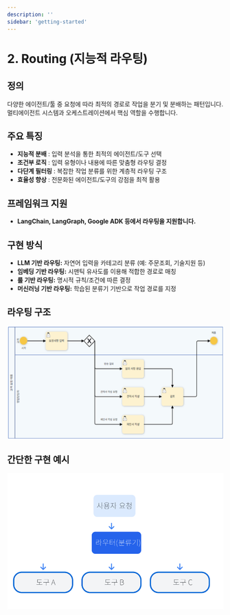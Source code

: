 ```yaml
---
description: ''
sidebar: 'getting-started'
---
```


# 2. Routing (지능적 라우팅)

## 정의

다양한 에이전트/툴 중 요청에 따라 최적의 경로로 작업을 분기 및 분배하는 패턴입니다.  
멀티에이전트 시스템과 오케스트레이션에서 핵심 역할을 수행합니다. 

## 주요 특징

- **지능적 분배** : 입력 분석을 통한 최적의 에이전트/도구 선택
- **조건부 로직** : 입력 유형이나 내용에 따른 맞춤형 라우팅 결정
- **다단계 필터링** : 복잡한 작업 분류를 위한 계층적 라우팅 구조
- **효율성 향상** : 전문화된 에이전트/도구의 강점을 최적 활용

## 프레임워크 지원

- **LangChain, LangGraph, Google ADK 등에서 라우팅을 지원합니다.**

## 구현 방식

- **LLM 기반 라우팅:** 자연어 입력을 카테고리 분류 (예: 주문조회, 기술지원 등)  
- **임베딩 기반 라우팅:** 시맨틱 유사도를 이용해 적합한 경로로 매칭  
- **룰 기반 라우팅:** 명시적 규칙/조건에 따른 결정  
- **머신러닝 기반 라우팅:** 학습된 분류기 기반으로 작업 경로를 지정  

## 라우팅 구조

![](../../../uengine-image/process-gpt/design-pattern/2.Routing.png)

## 간단한 구현 예시

![](../../../uengine-image/process-gpt/design-pattern/2.Routing2.png)


